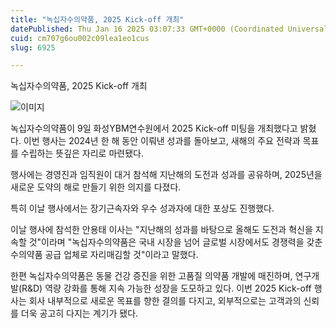 ```yaml
---
title: "녹십자수의약품, 2025 Kick-off 개최"
datePublished: Thu Jan 16 2025 03:07:33 GMT+0000 (Coordinated Universal Time)
cuid: cm707g6ou002c09lea1eo1cus
slug: 6925

---
```



녹십자수의약품, 2025 Kick-off 개최

![이미지](https://cdn.hashnode.com/res/hashnode/image/upload/v1739261597242/c5c5138f-ef9d-48c0-b1b8-e85e49494607.jpeg)

녹십자수의약품이 9일 화성YBM연수원에서 2025 Kick-off 미팅을 개최했다고 밝혔다. 이번 행사는 2024년 한 해 동안 이뤄낸 성과를 돌아보고, 새해의 주요 전략과 목표를 수립하는 뜻깊은 자리로 마련됐다.

행사에는 경영진과 임직원이 대거 참석해 지난해의 도전과 성과를 공유하며, 2025년을 새로운 도약의 해로 만들기 위한 의지를 다졌다.

특히 이날 행사에서는 장기근속자와 우수 성과자에 대한 포상도 진행했다.

이날 행사에 참석한 안용태 이사는 "지난해의 성과를 바탕으로 올해도 도전과 혁신을 지속할 것"이라며 "녹십자수의약품은 국내 시장을 넘어 글로벌 시장에서도 경쟁력을 갖춘 수의약품 공급 업체로 자리매김할 것"이라고 말했다.

한편 녹십자수의약품은 동물 건강 증진을 위한 고품질 의약품 개발에 매진하며, 연구개발(R&D) 역량 강화를 통해 지속 가능한 성장을 도모하고 있다. 이번 2025 Kick-off 행사는 회사 내부적으로 새로운 목표를 향한 결의를 다지고, 외부적으로는 고객과의 신뢰를 더욱 공고히 다지는 계기가 됐다.